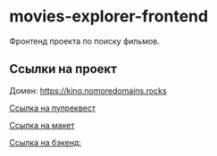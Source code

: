 # movies-explorer-frontend
Фронтенд проекта по поиску фильмов.

## Ссылки на проект

Домен: https://kino.nomoredomains.rocks

[Ссылка на пулреквест]()

[Ссылка на макет](https://disk.yandex.ru/d/oRkXCdqHwY8P7A)

[Ссылка на бэкенд:](https://github.com/BadStandUp/movies-explorer-api)